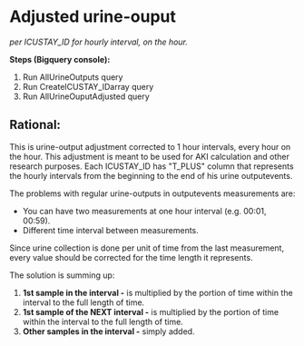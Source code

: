 # Adjusted urine-ouput 
*per ICUSTAY_ID for hourly interval, on the hour.*

**Steps (Bigquery console):**
1. Run AllUrineOutputs query
2. Run CreateICUSTAY_IDarray query
3. Run AllUrineOuputAdjusted query

## Rational:
This is urine-output adjustment corrected to 1 hour intervals, every hour on the hour.
This adjustment is meant to be used for AKI calculation and other research purposes.
Each ICUSTAY_ID has "T_PLUS" column that represents the hourly intervals from the beginning to the end of
his urine outputevents.

The problems with regular urine-outputs in outputevents measurements are:
 * You can have two measurements at one hour interval (e.g. 00:01, 00:59).
 * Different time interval between measurements.

Since urine collection is done per unit of time from the last measurement, every value should be 
corrected for the time length it represents.

The solution is summing up:
1. **1st sample in the interval -** is multiplied by the portion of time within the interval to the full length of time.
2. **1st sample of the NEXT interval  -** is multiplied by the portion of time within the interval to the full length of time.
3. **Other samples in the interval -** simply added.
